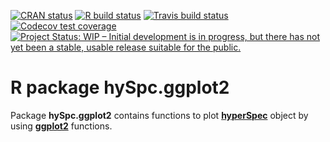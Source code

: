 
<!-- badges: start -->
[![CRAN status](https://www.r-pkg.org/badges/version/hySpc.ggplot2)](https://CRAN.R-project.org/package=hySpc.ggplot2)
[![R build status](https://github.com/r-hyperspec/hySpc.ggplot2/workflows/R-CMD-check/badge.svg)](https://github.com/r-hyperspec/hySpc.ggplot2/actions)
[![Travis build status](https://travis-ci.org/r-hyperspec/hySpc.ggplot2.svg?branch=develop)](https://travis-ci.org/r-hyperspec/hySpc.ggplot2)
[![Codecov test coverage](https://codecov.io/gh/r-hyperspec/hySpc.ggplot2/branch/develop/graph/badge.svg)](https://codecov.io/gh/r-hyperspec/hySpc.ggplot2?branch=develop)
[![Project Status: WIP – Initial development is in progress, but there has not yet been a stable, usable release suitable for the public.](https://www.repostatus.org/badges/latest/wip.svg)](https://www.repostatus.org/#wip)
<!-- badges: end -->



# R package **hySpc.ggplot2**

Package **hySpc.ggplot2** contains functions to plot [**hyperSpec**](https://r-hyperspec.github.io/) object by using [**ggplot2**](https://ggplot2.tidyverse.org/) functions.

